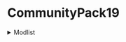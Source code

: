 # CommunityPack19

<details>
  <summary>Modlist</summary>
  - AppleSkin
  - Architectury API (Fabric/Forge)
  - Cloth Config API (Fabric/Forge)
  - Health Overlay (Forge)
  - JourneyMap
  - KubeJS
  - Mod Name Tooltip
  - REI Plugin Compatibillities
  - Rhino
  - Roughly Enough Items Fabric/Forge (REI)
  - The One Probe
</details>